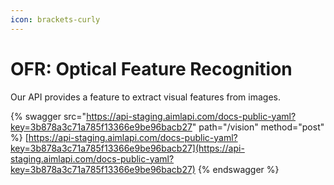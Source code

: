 ```yaml
---
icon: brackets-curly
---
```


# OFR: Optical Feature Recognition

Our API provides a feature to extract visual features from images.

{% swagger src="https://api-staging.aimlapi.com/docs-public-yaml?key=3b878a3c71a785f13366e9be96bacb27" path="/vision" method="post" %}
[https://api-staging.aimlapi.com/docs-public-yaml?key=3b878a3c71a785f13366e9be96bacb27](https://api-staging.aimlapi.com/docs-public-yaml?key=3b878a3c71a785f13366e9be96bacb27)
{% endswagger %}
